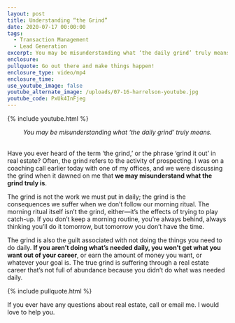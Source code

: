 ```yaml
---
layout: post
title: Understanding “the Grind”
date: 2020-07-17 00:00:00
tags:
  - Transaction Management
  - Lead Generation
excerpt: You may be misunderstanding what ‘the daily grind’ truly means.
enclosure:
pullquote: Go out there and make things happen!
enclosure_type: video/mp4
enclosure_time:
use_youtube_image: false
youtube_alternate_image: /uploads/07-16-harrelson-youtube.jpg
youtube_code: PxUk4InFjeg
---
```


{% include youtube.html %}

<center><em>You may be misunderstanding what &lsquo;the daily grind&rsquo; truly means.</em></center>

<br>Have you ever heard of the term ‘the grind,’ or the phrase ‘grind it out’ in real estate? Often, the grind refers to the activity of prospecting. I was on a coaching call earlier today with one of my offices, and we were discussing the grind when it dawned on me that **we may misunderstand what the grind truly is**.

The grind is not the work we must put in daily; the grind is the consequences we suffer when we don’t follow our morning ritual. The morning ritual itself isn’t the grind, either—it’s the effects of trying to play catch-up. If you don’t keep a morning routine, you’re always behind, always thinking you’ll do it tomorrow, but tomorrow you don’t have the time.

The grind is also the guilt associated with not doing the things you need to do daily. **If you aren’t doing what’s needed daily, you won’t get what you want out of your career**, or earn the amount of money you want, or whatever your goal is. The true grind is suffering through a real estate career that’s not full of abundance because you didn’t do what was needed daily.

{% include pullquote.html %}

If you ever have any questions about real estate, call or email me. I would love to help you.